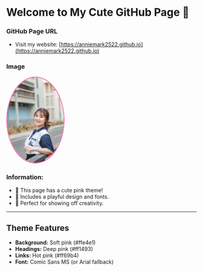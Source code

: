 # Welcome to My Cute GitHub Page 🎀

### GitHub Page URL
- Visit my website: [https://anniemark2522.github.io](https://anniemark2522.github.io)

### Image
<img src="assets/image/picture.jpg" width="150px" alt="My Profile" style="border-radius: 50%; border: 2px solid #ff69b4;">

### Information:
- 🌸 This page has a cute pink theme!
- 🐾 Includes a playful design and fonts.
- 🎀 Perfect for showing off creativity.

---

## Theme Features
- **Background:** Soft pink (#ffe4e1)
- **Headings:** Deep pink (#ff1493)
- **Links:** Hot pink (#ff69b4)
- **Font:** Comic Sans MS (or Arial fallback)
